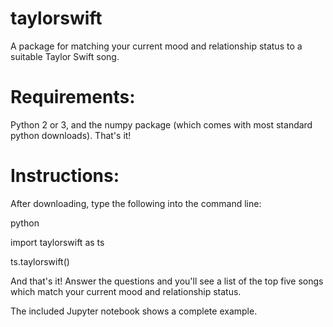 # taylorswift

A package for matching your current mood and relationship status to a suitable Taylor Swift song.

# Requirements:

Python 2 or 3, and the numpy package (which comes with most standard python downloads). That's it!

# Instructions:

After downloading, type the following into the command line:

python

import taylorswift as ts

ts.taylorswift()

And that's it! Answer the questions and you'll see a list of the top five songs which match your current mood and relationship status.

The included Jupyter notebook shows a complete example.